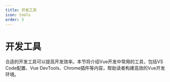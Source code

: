```yaml
---
title: 开发工具
icon: tools
order: 3
---
```


# 开发工具

合适的开发工具可以提高开发效率。本节将介绍Vue开发中常用的工具，包括VS Code配置、Vue DevTools、Chrome插件等内容，帮助读者构建高效的Vue开发环境。
